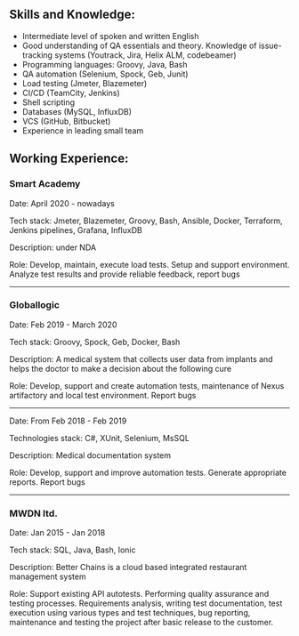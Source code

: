 ## Skills and Knowledge:
- Intermediate level of spoken and written English
- Good understanding of QA essentials and theory. Knowledge of issue-tracking systems (Youtrack, Jira, Helix ALM, codebeamer)
- Programming languages: Groovy, Java, Bash
- QA automation (Selenium, Spock, Geb, Junit)
- Load testing (Jmeter, Blazemeter)
- CI/CD (TeamCity, Jenkins)
- Shell scripting
- Databases (MySQL, InfluxDB)
- VCS (GitHub, Bitbucket)
- Experience in leading small team

## Working Experience:
### Smart Academy
  Date: April 2020 - nowadays
  
  Tech stack: Jmeter, Blazemeter, Groovy, Bash, Ansible, Docker, Terraform, Jenkins pipelines, Grafana, InfluxDB
  
  Description: under NDA
  
  Role: Develop, maintain, execute load tests. Setup and support environment. Analyze test results and provide reliable feedback, report bugs
  
----

### Globallogic
  Date: Feb 2019 - March 2020
  
  Tech stack: Groovy, Spock, Geb, Docker, Bash
  
  Description: A medical system that collects user data from implants and helps the doctor to make a decision about the following cure
  
  Role: Develop, support and create automation tests, maintenance of Nexus artifactory and local test environment. Report bugs
  
----

  Date: From Feb 2018 - Feb 2019
  
  Technologies stack: C#, XUnit, Selenium, MsSQL
  
  Description: Medical documentation system
  
  Role: Develop, support and improve automation tests. Generate appropriate reports. Report bugs

----

### MWDN ltd.
  Date: Jan 2015 - Jan 2018
  
  Tech stack: SQL, Java, Bash, Ionic
  
  Description: Better Chains is a cloud based integrated restaurant management system
  
  Role: Support existing API autotests. Performing quality assurance and testing processes. Requirements analysis, writing test documentation, test execution using various types and test techniques, bug reporting, maintenance and testing the project after basic release to the customer.
